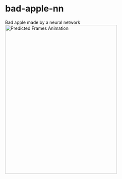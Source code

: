 # bad-apple-nn
Bad apple made by a neural network
<img src="images/predicted_frame_animation.gif" alt="Predicted Frames Animation" width="360" height="480">
